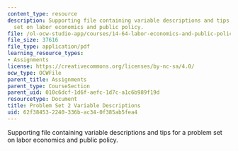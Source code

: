 ```yaml
---
content_type: resource
description: Supporting file containing variable descriptions and tips for a problem
  set on labor economics and public policy.
file: /ol-ocw-studio-app/courses/14-64-labor-economics-and-public-policy-fall-2009/62f384532240336bac340f385ab5fea4_MIT14_64F09_ps2_var.pdf
file_size: 37616
file_type: application/pdf
learning_resource_types:
- Assignments
license: https://creativecommons.org/licenses/by-nc-sa/4.0/
ocw_type: OCWFile
parent_title: Assignments
parent_type: CourseSection
parent_uid: 010c6dcf-1d6f-aefc-1d7c-a1c6b989f19d
resourcetype: Document
title: Problem Set 2 Variable Descriptions
uid: 62f38453-2240-336b-ac34-0f385ab5fea4
---
```

Supporting file containing variable descriptions and tips for a problem set on labor economics and public policy.